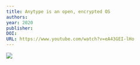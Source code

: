 ```yaml
---
title: Anytype is an open, encrypted OS
authors: 
year: 2020
publisher: 
DOI: 
URL: https://www.youtube.com/watch?v=eA43GEI-lHo
---
```


![](https://www.youtube.com/watch?v=eA43GEI-lHo)

